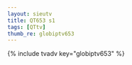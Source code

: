 ```yaml
--- 
layout: sieutv
title: QT653 s1
tags: [QTtv]
thumb_re: globiptv653
---
```

{% include tvadv key="globiptv653" %} 
